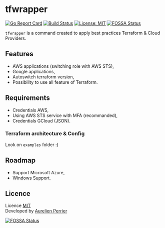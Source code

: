 # tfwrapper

[![Go Report Card](https://goreportcard.com/badge/github.com/perriea/tfwrapper)](https://goreportcard.com/report/github.com/perriea/tfwrapper) [![Build Status](https://travis-ci.org/perriea/tfwrapper.svg?branch=master)](https://travis-ci.org/perriea/tfwrapper) [![License: MIT](https://img.shields.io/badge/License-MIT-yellow.svg)](https://opensource.org/licenses/MIT)
[![FOSSA Status](https://app.fossa.io/api/projects/git%2Bgithub.com%2Fperriea%2Ftfwrapper.svg?type=shield)](https://app.fossa.io/projects/git%2Bgithub.com%2Fperriea%2Ftfwrapper?ref=badge_shield)

`tfwrapper` is a command created to apply best practices Terraform & Cloud Providers.

## Features

* AWS applications (switching role with AWS STS),
* Google applications,
* Autoswitch terraform version,
* Possibility to use all feature of Terraform.

## Requirements

* Credentials AWS,
* Using AWS STS service with MFA (recommanded),
* Credentials GCloud (JSON).

### Terraform architecture & Config

Look on `examples` folder :)

## Roadmap

* Support Microsoft Azure,
* Windows Support.

## Licence

Licence [MIT](http://opensource.org/licenses/mit-license.php)   
Developed by [Aurelien Perrier](http://about.me/perriea)

[![FOSSA Status](https://app.fossa.io/api/projects/git%2Bgithub.com%2Fperriea%2Ftfwrapper.svg?type=large)](https://app.fossa.io/projects/git%2Bgithub.com%2Fperriea%2Ftfwrapper?ref=badge_large)
